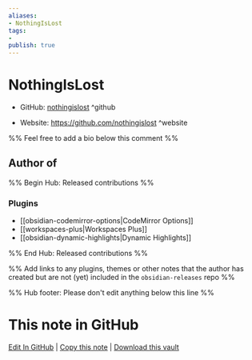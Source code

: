 ```yaml
---
aliases:
- NothingIsLost
tags:
- 
publish: true
---
```


# NothingIsLost

- GitHub: [nothingislost](https://github.com/nothingislost/) ^github
<!-- - Discord: `@` ^discord-->
- Website: <https://github.com/nothingislost> ^website
<!-- - [[Publish sites|Publish site]]: ^publish-->

%% Feel free to add a bio below this comment %%


## Author of

%% Begin Hub: Released contributions %%
### Plugins
- [[obsidian-codemirror-options|CodeMirror Options]]
- [[workspaces-plus|Workspaces Plus]]
- [[obsidian-dynamic-highlights|Dynamic Highlights]]

%% End Hub: Released contributions %%

%% Add links to any plugins, themes or other notes that the author has created but are not (yet) included in the `obsidian-releases` repo %%

<!--
### Unlisted plugins
-->

<!--
### Others
-->

<!--
## Sponsor this author

- [[GitHub sponsors]]: [Sponsor @nothingislost on GitHub Sponsors](https://github.com/sponsors/nothingislost) ^github-sponsor
- [[Buy me a coffee]]: ^buy-me-a-coffee
- [[PayPal]]: ^paypal
- [[Patreon]]: ^patreon

-->

<!--
## Follow this author
-->

<!-- - [[YouTube Channels|On YouTube]]: <https://> ^youtube-->
<!-- - Twitter: <https://> ^twitter-->
<!-- - ... -->

%% Hub footer: Please don't edit anything below this line %%

# This note in GitHub

<span class="git-footer">[Edit In GitHub](https://github.dev/obsidian-community/obsidian-hub/blob/main/01%20-%20Community/People/nothingislost.md "git-hub-edit-note") | [Copy this note](https://raw.githubusercontent.com/obsidian-community/obsidian-hub/main/01%20-%20Community/People/nothingislost.md "git-hub-copy-note") | [Download this vault](https://github.com/obsidian-community/obsidian-hub/archive/refs/heads/main.zip "git-hub-download-vault") </span>
